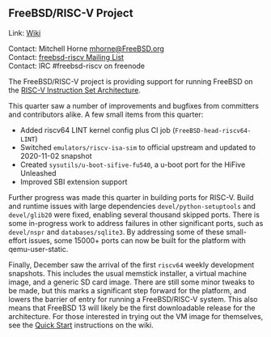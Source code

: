 ## FreeBSD/RISC-V Project ##

Link:	 [Wiki](https://wiki.freebsd.org/riscv)  

Contact: Mitchell Horne <mhorne@FreeBSD.org>  
Contact: [freebsd-riscv Mailing List](https://lists.FreeBSD.org/mailman/listinfo/freebsd-riscv)  
Contact: IRC #freebsd-riscv on freenode  

The FreeBSD/RISC-V project is providing support for running FreeBSD on the
[RISC-V Instruction Set Architecture](https://riscv.org/).

This quarter saw a number of improvements and bugfixes from committers and
contributors alike. A few small items from this quarter:
 - Added riscv64 LINT kernel config plus CI job (`FreeBSD-head-riscv64-LINT`)
 - Switched `emulators/riscv-isa-sim` to official upstream and updated to
   2020-11-02 snapshot
 - Created `sysutils/u-boot-sifive-fu540`, a u-boot port for the HiFive
   Unleashed
 - Improved SBI extension support

Further progress was made this quarter in building ports for RISC-V. Build and
runtime issues with large dependencies `devel/python-setuptools` and
`devel/glib20` were fixed, enabling several thousand skipped ports. There is
some in-progress work to address failures in other significant ports, such as
`devel/nspr` and `databases/sqlite3`. By addressing some of these small-effort
issues, some 15000+ ports can now be built for the platform with
qemu-user-static.

Finally, December saw the arrival of the first `riscv64` weekly development
snapshots. This includes the usual memstick installer, a virtual machine image,
and a generic SD card image. There are still some minor tweaks to be made, but
this marks a significant step forward for the platform, and lowers the barrier
of entry for running a FreeBSD/RISC-V system. This also means that FreeBSD 13
will likely be the first downloadable release for the architecture. For those
interested in trying out the VM image for themselves, see the [Quick
Start](https://wiki.freebsd.org/riscv#Quick_Start) instructions on the wiki.
